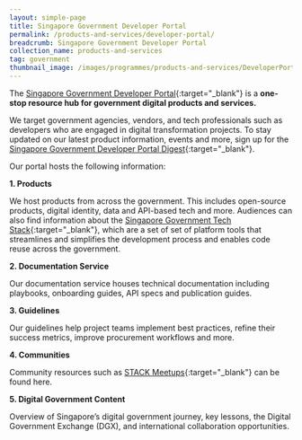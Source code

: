 ```yaml
---
layout: simple-page
title: Singapore Government Developer Portal
permalink: /products-and-services/developer-portal/
breadcrumb: Singapore Government Developer Portal
collection_name: products-and-services
tag: government
thumbnail_image: /images/programmes/products-and-services/DeveloperPortal.png
---
```


The [Singapore Government Developer Portal](https://www.developer.tech.gov.sg){:target="_blank"} is a **one-stop resource hub for government digital products and services.**

We target government agencies, vendors, and tech professionals such as developers who are engaged in digital transformation projects. To stay updated on our latest product information, events and more, sign up for the [Singapore Government Developer Portal Digest](https://go.gov.sg/devportaldigest){:target="_blank"}.

Our portal hosts the following information:

**1. Products**

We host products from across the government. This includes open-source products, digital identity, data and API-based tech and more. Audiences can also find information about the [Singapore Government Tech Stack](https://www.developer.tech.gov.sg/singapore-government-tech-stack){:target="_blank"}, which are a set of set of platform tools that streamlines and simplifies the development process and enables code reuse across the government.

**2. Documentation Service**

Our documentation service houses technical documentation including playbooks, onboarding guides, API specs and publication guides.

**3. Guidelines**

Our guidelines help project teams implement best practices, refine their success metrics, improve procurement workflows and more.

**4. Communities**

Community resources such as [STACK Meetups](https://www.meetup.com/STACK-X-by-GovTech-Singapore/){:target="_blank"} can be found here.

**5. Digital Government Content**

Overview of Singapore’s digital government journey, key lessons, the Digital Government Exchange (DGX), and international collaboration opportunities.

